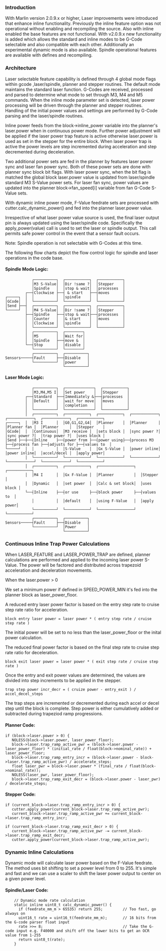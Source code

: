 ### Introduction

With Marlin version 2.0.9.x or higher, Laser improvements were introduced that enhance inline functionality. Previously the inline feature option was not operational without enabling and recompiling the source. Also with inline enabled the base features are not functional. With v2.0.9.x new functionality is added which allows the standard and inline modes to be G-Code selectable and also compatible with each other. Additionally an experimental dynamic mode is also available. Spindle operational features are available with defines and recompiling.

### Architecture

Laser selectable feature capability is defined through 4 global mode flags within gcode ,laser/spindle, planner and stepper routines. The default mode maintains the standard laser function. G-Codes are received, processed and parsed to determine what mode to set through M3, M4 and M5 commands. When the inline mode parameter set is detected, laser power processing will be driven through the planner and stepper routines. Handling of the initial power values and settings are performed by G-Code parsing and the laser/spindle routines.

Inline power feeds from the block->inline_power variable into the planner's laser.power when in continuous power mode. Further power adjustment will be applied if the laser power trap feature is active otherwise laser.power is used as set in the stepper for the entire block. When laser power trap is active the power levels are step incremented during acceleration and step decremented during deceleration.

Two additional power sets are fed in the planner by features laser power sync and laser fan power sync. Both of these power sets are done with planner sync block bit flags. With laser power sync, when the bit flag is matched the global block laser.power value is updated from laser/spindle standard M3 S-Value power sets. For laser fan sync, power values are updated into the planner block->fan_speed[i] variable from fan G-Code S-Value sets.

With dynamic inline power mode, F-Value feedrate sets are processed with cutter.calc_dynamic_power() and fed into the planner laser.power value.

Irrespective of what laser power value source is used, the final laser output pin is always updated using the laser/spindle code. Specifically the apply_power(value) call is used to set the laser or spindle output. This call permits safe power control in the event that a sensor fault occurs.

Note: Spindle operation is not selectable with G-Codes at this time.

The following flow charts depict the flow control logic for spindle and laser operations in the code base.

#### Spindle Mode Logic:

                ┌──────────┐  ┌───────────┐  ┌───────────┐
                │M3 S-Value│  │Dir !same ?│  │Stepper    │
                │Spindle   │  │stop & wait│  │processes  │
             ┌──┤Clockwise ├──┤ & start   ├──┤moves      │
    ┌─────┐  │  │          │  │spindle    │  │           │
    │GCode│  │  └──────────┘  └───────────┘  └───────────┘
    │Send ├──┤  ┌──────────┐  ┌───────────┐  ┌───────────┐
    └─────┘  │  │M4 S-Value│  │Dir !same ?│  │Stepper    │
             ├──┤Spindle   ├──┤stop & wait├──┤processes  │
             │  │Counter   │  │& start    │  │moves      │
             │  │Clockwise │  │spindle    │  │           │
             │  └──────────┘  └───────────┘  └───────────┘
             │  ┌──────────┐  ┌────────┐
             │  │M5        │  │Wait for│
             │  │Spindle   ├──┤move &  │
             └──┤Stop      │  │disable │
                └──────────┘  └────────┘
                ┌──────────┐  ┌──────────┐
    Sensors─────┤Fault     ├──┤Disable   │
                └──────────┘  │power     │
                              └──────────┘

#### Laser Mode Logic:

                ┌──────────┐  ┌─────────────┐  ┌───────────┐
                │M3,M4,M5 I│  │Set power    │  │Stepper    │
             ┌──┤Standard  ├──┤Immediately &├──┤processes  │
             │  │Default   │  │wait for move│  │moves      │
             │  │          │  │completion   │  │           │
             │  └──────────┘  └─────────────┘  └───────────┘
             │  ┌──────────┐  ┌───────────┐  ┌───────────┐  ┌────────────┐  ┌────────────┐  ┌────────────┐  ┌───────────┐
    ┌─────┐  │  │M3 I      │  │G0,G1,G2,G4│  │Planner    │  │Planner     │  │Planner fan │  │Planner     │  │Stepper    │
    │GCode│  │  │Continuous│  │M3 receive │  │sets block │  │sync power ?│  │sync power ?│  │trap power ?│  │uses block │
    │Send ├──┼──┤Inline    ├──┤power from ├──┤power using├──┤process M3  ├──┤process fan ├──┤adjusts for ├──┤values to  │
    └─────┘  │  │          │  │S-Value    │  │Gx S-Value │  │power inline│  │power inline│  │accel/decel │  │apply power│
             │  └──────────┘  └───────────┘  └───────────┘  └────────────┘  └────────────┘  └────────────┘  └───────────┘
             │  ┌──────────┐  ┌───────────┐  ┌────────────────┐  ┌───────────┐
             │  │M4 I      │  │Gx F-Value │  │Planner         │  │Stepper    │
             │  │Dynamic   │  │set power  │  │Calc & set block│  │uses block │
             └──┤Inline    ├──┤or use     ├──┤block power     ├──┤values to  │
                │          │  │default    │  │using F-Value   │  │apply power│
                └──────────┘  └───────────┘  └────────────────┘  └───────────┘
                ┌──────────┐  ┌──────────┐
    Sensors─────┤Fault     ├──┤Disable   │
                └──────────┘  │Power     │
                              └──────────┘

<!-- https://asciiflow.com/#/ -->

### Continuous Inline Trap Power Calculations

When LASER_FEATURE and LASER_POWER_TRAP are defined, planner calculations are performed and applied to the incoming laser power S-Value. The power will be factored and distributed across trapezoid acceleration and deceleration movements.

When the laser.power > 0

We set a minimum power if defined in SPEED_POWER_MIN it's fed into the planner block as laser_power_floor.

A reduced entry laser power factor is based on the entry step rate to cruise step rate ratio for acceleration.

    block entry laser power = laser power * ( entry step rate / cruise step rate )

The initial power will be set to no less than the laser_power_floor or the inital power calculation.

The reduced final power factor is based on the final step rate to cruise step rate ratio for deceleration.

    block exit laser power = laser power * ( exit step rate / cruise step rate )

Once the entry and exit power values are determined, the values are divided into step increments to be applied in the stepper.

    trap step power incr_decr = ( cruize power - entry_exit ) / accel_decel_steps

The trap steps are incremented or decremented during each accel or decel step until the block is complete.
Step power is either cumulatively added or subtracted during trapeziod ramp progressions.

#### Planner Code:

   ```
   if (block->laser.power > 0) {
      NOLESS(block->laser.power, laser_power_floor);
      block->laser.trap_ramp_active_pwr = (block->laser.power - laser_power_floor) * (initial_rate / float(block->nominal_rate)) + laser_power_floor;
      block->laser.trap_ramp_entry_incr = (block->laser.power - block->laser.trap_ramp_active_pwr) / accelerate_steps;
      float laser_pwr = block->laser.power * (final_rate / float(block->nominal_rate));
      NOLESS(laser_pwr, laser_power_floor);
      block->laser.trap_ramp_exit_decr = (block->laser.power - laser_pwr) / decelerate_steps;
   ```

#### Stepper Code:

   ```
   if (current_block->laser.trap_ramp_entry_incr > 0) {
      cutter.apply_power(current_block->laser.trap_ramp_active_pwr);
      current_block->laser.trap_ramp_active_pwr += current_block->laser.trap_ramp_entry_incr;
   ```

   ```
   if (current_block->laser.trap_ramp_exit_decr > 0) {
      current_block->laser.trap_ramp_active_pwr -= current_block->laser.trap_ramp_exit_decr;
      cutter.apply_power(current_block->laser.trap_ramp_active_pwr);
   ```

### Dynamic Inline Calculations

Dynamic mode will calculate laser power based on the F-Value feedrate. The method uses bit shifting to set a power level from 0 to 255. It's simple and fast and we can use a scaler to shift the laser power output to center on a given power level.

#### Spindle/Laser Code:

```
    // Dynamic mode rate calculation
    static inline uint8_t calc_dynamic_power() {
      if (feedrate_mm_m > 65535) return 255;         // Too fast, go always on
      uint16_t rate = uint16_t(feedrate_mm_m);       // 16 bits from the G-code parser float input
      rate >>= 8;                                    // Take the G-code input e.g. F40000 and shift off the lower bits to get an OCR value from 1-255
      return uint8_t(rate);
    }
```
